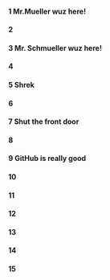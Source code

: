 #### 1 Mr.Mueller wuz here!
#### 2
#### 3 Mr. Schmueller wuz here! 
#### 4
#### 5 Shrek
#### 6
#### 7 Shut the front door
#### 8
#### 9 GitHub is really good 
#### 10
#### 11
#### 12
#### 13
#### 14
#### 15